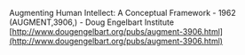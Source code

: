 
Augmenting Human Intellect: A Conceptual Framework - 1962 (AUGMENT,3906,) - Doug Engelbart Institute
[http://www.dougengelbart.org/pubs/augment-3906.html](http://www.dougengelbart.org/pubs/augment-3906.html)

